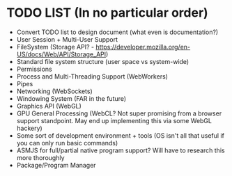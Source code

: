 # TODO LIST (In no particular order)

* Convert TODO list to design document (what even is documentation?)
* User Session + Multi-User Support
* FileSystem (Storage API? - https://developer.mozilla.org/en-US/docs/Web/API/Storage_API)
* Standard file system structure (user space vs system-wide)
* Permissions
* Process and Multi-Threading Support (WebWorkers)
* Pipes
* Networking (WebSockets)
* Windowing System (FAR in the future)
* Graphics API (WebGL)
* GPU General Processing (WebCL? Not super promising from a browser support standpoint. May end up implementing this via some WebGL hackery)
* Some sort of development environment + tools (OS isn't all that useful if you can only run basic commands)
* ASMJS for full/partial native program support? Will have to research this more thoroughly
* Package/Program Manager
